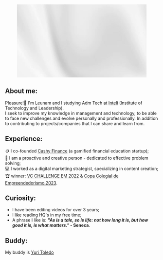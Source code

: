 <p align="center">
  <img src="https://github.com/leeunam/leeunam/raw/main/assets/header-github.gif" alt="Hello, I'm Leunam">
</p>

## About me:
Pleasure!👋 I'm Leunam and I studying Adm Tech at [Inteli](https://www.inteli.edu.br/) (Institute of Technology and Leadership). <br>
I seek to improve my knowledge in management and technology, to be able to face new challenges and evolve personally and professionally. In addition to contributing to projects/companies that I can share and learn from.

## Experience:
🪙 I co-founded [Cashy Finance](https://www.instagram.com/cashy.finance/) (a gamified financial education startup); <br>
👤 I am a proactive and creative person - dedicated to effective problem solving; <br>
💻 I worked as a digital marketing strategist, specializing in content creation; <br>
🏆 winner: [VC CHALLENGE EM 2022](https://www.fundovale.org/espaco-do-conhecimento/ultimas-noticias/resultado-vc-challenge-2022/) & [Copa Colegial de Empreendedorismo 2023](https://www.instagram.com/p/CzwzOpyS7x0/?img_index=1).

## Curiosity:
- I have been editing videos for over 3 years;
- I like reading HQ's in my free time;
- A phrase I like is: **_"As is a tale, so is life: not how long it is, but how good it is, is what matters."_ - Seneca**.

## Buddy:
My buddy is [Yuri Toledo](https://github.com/YuriFAToledo)
